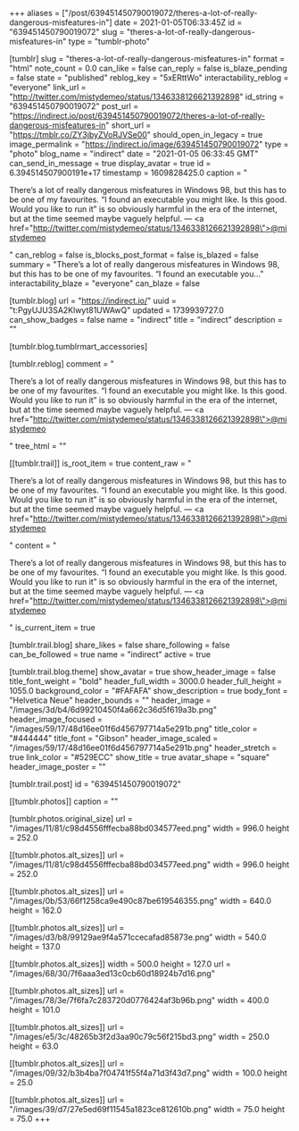 +++
aliases = ["/post/639451450790019072/theres-a-lot-of-really-dangerous-misfeatures-in"]
date = 2021-01-05T06:33:45Z
id = "639451450790019072"
slug = "theres-a-lot-of-really-dangerous-misfeatures-in"
type = "tumblr-photo"

[tumblr]
slug = "theres-a-lot-of-really-dangerous-misfeatures-in"
format = "html"
note_count = 0.0
can_like = false
can_reply = false
is_blaze_pending = false
state = "published"
reblog_key = "5xERttWo"
interactability_reblog = "everyone"
link_url = "http://twitter.com/mistydemeo/status/1346338126621392898"
id_string = "639451450790019072"
post_url = "https://indirect.io/post/639451450790019072/theres-a-lot-of-really-dangerous-misfeatures-in"
short_url = "https://tmblr.co/ZY3jbyZVoRJVSe00"
should_open_in_legacy = true
image_permalink = "https://indirect.io/image/639451450790019072"
type = "photo"
blog_name = "indirect"
date = "2021-01-05 06:33:45 GMT"
can_send_in_message = true
display_avatar = true
id = 6.394514507900191e+17
timestamp = 1609828425.0
caption = "<p>There’s a lot of really dangerous misfeatures in Windows 98, but this has to be one of my favourites. “I found an executable you might like. Is this good. Would you like to run it” is so obviously harmful in the era of the internet, but at the time seemed maybe vaguely helpful. — <a href=\"http://twitter.com/mistydemeo/status/1346338126621392898\">@mistydemeo</a></p>"
can_reblog = false
is_blocks_post_format = false
is_blazed = false
summary = "There’s a lot of really dangerous misfeatures in Windows 98, but this has to be one of my favourites. “I found an executable you..."
interactability_blaze = "everyone"
can_blaze = false

[tumblr.blog]
url = "https://indirect.io/"
uuid = "t:PgyUJU3SA2Klwyt81UWAwQ"
updated = 1739939727.0
can_show_badges = false
name = "indirect"
title = "indirect"
description = ""

[tumblr.blog.tumblrmart_accessories]

[tumblr.reblog]
comment = "<p>There’s a lot of really dangerous misfeatures in Windows 98, but this has to be one of my favourites. “I found an executable you might like. Is this good. Would you like to run it” is so obviously harmful in the era of the internet, but at the time seemed maybe vaguely helpful. — <a href=\"http://twitter.com/mistydemeo/status/1346338126621392898\">@mistydemeo</a></p>"
tree_html = ""

[[tumblr.trail]]
is_root_item = true
content_raw = "<p>There’s a lot of really dangerous misfeatures in Windows 98, but this has to be one of my favourites. “I found an executable you might like. Is this good. Would you like to run it” is so obviously harmful in the era of the internet, but at the time seemed maybe vaguely helpful. — <a href=\"http://twitter.com/mistydemeo/status/1346338126621392898\">@mistydemeo</a></p>"
content = "<p>There&rsquo;s a lot of really dangerous misfeatures in Windows 98, but this has to be one of my favourites. &ldquo;I found an executable you might like. Is this good. Would you like to run it&rdquo; is so obviously harmful in the era of the internet, but at the time seemed maybe vaguely helpful. &mdash; <a href=\"http://twitter.com/mistydemeo/status/1346338126621392898\">@mistydemeo</a></p>"
is_current_item = true

[tumblr.trail.blog]
share_likes = false
share_following = false
can_be_followed = true
name = "indirect"
active = true

[tumblr.trail.blog.theme]
show_avatar = true
show_header_image = false
title_font_weight = "bold"
header_full_width = 3000.0
header_full_height = 1055.0
background_color = "#FAFAFA"
show_description = true
body_font = "Helvetica Neue"
header_bounds = ""
header_image = "/images/3d/b4/6d99210450f4a662c36d5f619a3b.png"
header_image_focused = "/images/59/17/48d16ee01f6d456797714a5e291b.png"
title_color = "#444444"
title_font = "Gibson"
header_image_scaled = "/images/59/17/48d16ee01f6d456797714a5e291b.png"
header_stretch = true
link_color = "#529ECC"
show_title = true
avatar_shape = "square"
header_image_poster = ""

[tumblr.trail.post]
id = "639451450790019072"

[[tumblr.photos]]
caption = ""

[tumblr.photos.original_size]
url = "/images/11/81/c98d4556fffecba88bd034577eed.png"
width = 996.0
height = 252.0

[[tumblr.photos.alt_sizes]]
url = "/images/11/81/c98d4556fffecba88bd034577eed.png"
width = 996.0
height = 252.0

[[tumblr.photos.alt_sizes]]
url = "/images/0b/53/66f1258ca9e490c87be619546355.png"
width = 640.0
height = 162.0

[[tumblr.photos.alt_sizes]]
url = "/images/d3/b8/99129ae9f4a571ccecafad85873e.png"
width = 540.0
height = 137.0

[[tumblr.photos.alt_sizes]]
width = 500.0
height = 127.0
url = "/images/68/30/7f6aaa3ed13c0cb60d18924b7d16.png"

[[tumblr.photos.alt_sizes]]
url = "/images/78/3e/7f6fa7c283720d0776424af3b96b.png"
width = 400.0
height = 101.0

[[tumblr.photos.alt_sizes]]
url = "/images/e5/3c/48265b3f2d3aa90c79c56f215bd3.png"
width = 250.0
height = 63.0

[[tumblr.photos.alt_sizes]]
url = "/images/09/32/b3b4ba7f04741f55f4a71d3f43d7.png"
width = 100.0
height = 25.0

[[tumblr.photos.alt_sizes]]
url = "/images/39/d7/27e5ed69f11545a1823ce812610b.png"
width = 75.0
height = 75.0
+++
